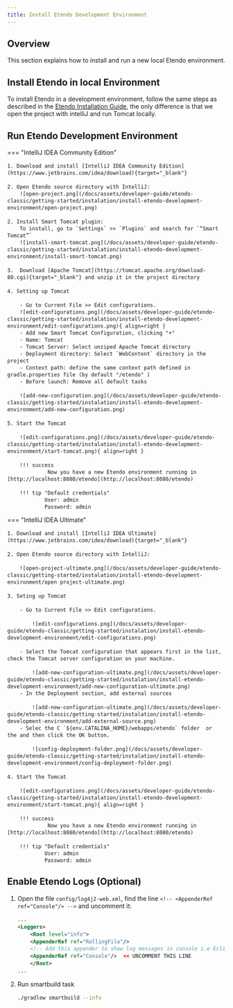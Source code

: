 ```yaml
---
title: Install Etendo Development Environment
---
```


## Overview

This section explains how to install and run a new local Etendo environment.


## Install Etendo in local Environment

To install Etendo in a development environment, follow the same steps as described in the [Etendo Installation Guide](/docs/getting-started/installation), the only difference is that we open the project with intelliJ and run Tomcat locally.


## Run Etendo Development Environment

=== "IntelliJ IDEA Community Edition"

    1. Download and install [IntelliJ IDEA Community Edition](https://www.jetbrains.com/idea/download){target="_blank"}

    2. Open Etendo source directory with IntelliJ:
        ![open-project.png](/docs/assets/developer-guide/etendo-classic/getting-started/instalation/install-etendo-development-environment/open-project.png)

    2. Install Smart Tomcat plugin:
        To install, go to `Settings` >> `Plugins` and search for `“Smart Tomcat”`
        ![install-smart-tomcat.png](/docs/assets/developer-guide/etendo-classic/getting-started/instalation/install-etendo-development-environment/install-smart-tomcat.png)

    3.  Download [Apache Tomcat](https://tomcat.apache.org/download-80.cgi){target="_blank"} and unzip it in the project directory

    4. Setting up Tomcat
        
        - Go to Current File >> Edit configurations.
        ![edit-configurations.png](/docs/assets/developer-guide/etendo-classic/getting-started/instalation/install-etendo-development-environment/edit-configurations.png){ align=right }
        - Add new Smart Tomcat Configuration, clicking "+"
        - Name: Tomcat
        - Tomcat Server: Select unziped Apache Tomcat directory
        - Deployment directory: Select `WebContent` directory in the project
        - Context path: define the same context path defined in gradle.properties file (by default "/etendo" )
        - Before launch: Remove all default tasks

        ![add-new-configuration.png](/docs/assets/developer-guide/etendo-classic/getting-started/instalation/install-etendo-development-environment/add-new-configuration.png) 

    5. Start the Tomcat 

        ![edit-configurations.png](/docs/assets/developer-guide/etendo-classic/getting-started/instalation/install-etendo-development-environment/start-tomcat.png){ align=right }
        
        !!! success
                 Now you have a new Etendo environment running in [http://localhost:8080/etendo](http://localhost:8080/etendo)

        !!! tip "Default credentials"
                User: admin  
                Password: admin



=== "IntelliJ IDEA Ultimate"

    1. Download and install [IntelliJ IDEA Ultimate](https://www.jetbrains.com/idea/download){target="_blank"}

    2. Open Etendo source directory with IntelliJ:

        ![open-project-ultimate.png](/docs/assets/developer-guide/etendo-classic/getting-started/instalation/install-etendo-development-environment/open project-ultimate.png)

    3. Seting up Tomcat
        
        - Go to Current File >> Edit configurations.
            
            ![edit-configurations.png](/docs/assets/developer-guide/etendo-classic/getting-started/instalation/install-etendo-development-environment/edit-configurations.png)
        
        - Select the Tomcat configuration that appears first in the list, check the Tomcat server configuration on your machine.
            
            ![add-new-configuration-ultimate.png](/docs/assets/developer-guide/etendo-classic/getting-started/instalation/install-etendo-development-environment/add-new-configuration-ultimate.png)
        - In the Deployment section, add external sources 

            ![add-new-configuration-ultimate.png](/docs/assets/developer-guide/etendo-classic/getting-started/instalation/install-etendo-development-environment/add-external-source.png)
        - Selec the C `${env.CATALINA_HOME}/webapps/etendo` folder  or  the and then click the OK button.

            ![config-deployment-folder.png](/docs/assets/developer-guide/etendo-classic/getting-started/instalation/install-etendo-development-environment/config-deployment-folder.png)

    4. Start the Tomcat

        ![edit-configurations.png](/docs/assets/developer-guide/etendo-classic/getting-started/instalation/install-etendo-development-environment/start-tomcat.png){ align=right }
        
        !!! success
                 Now you have a new Etendo environment running in [http://localhost:8080/etendo](http://localhost:8080/etendo)

        !!! tip "Default credentials"
                User: admin  
                Password: admin



## Enable Etendo Logs (Optional)

1.  Open the file `config/log4j2-web.xml`, find the line `<!-- <AppenderRef ref="Console"/> -->` and uncomment it:

    ``` XML title="config/log4j2-web.xml"
    ...
    <Loggers>
        <Root level="info">
        <AppenderRef ref="RollingFile"/>
        <!-- Add this appender to show log messages in console i.e Eclipse: -->
        <AppenderRef ref="Console"/>  << UNCOMMENT THIS LINE
        </Root>
    ...
    ```
2. Run smartbuild task

    ``` bash
    ./gradlew smartbuild --info 
    ```